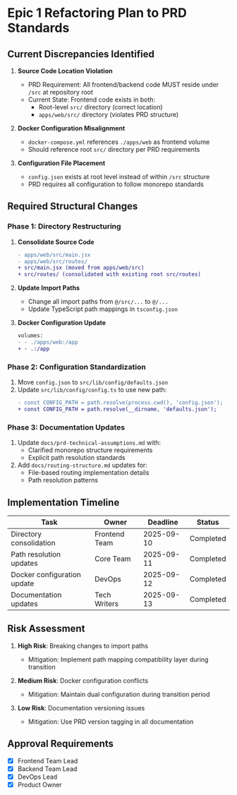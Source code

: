 # Epic 1 Refactoring Plan to PRD Standards

## Current Discrepancies Identified

1. **Source Code Location Violation**
   - PRD Requirement: All frontend/backend code MUST reside under `/src` at repository root
   - Current State: Frontend code exists in both:
     - Root-level `src/` directory (correct location)
     - `apps/web/src/` directory (violates PRD structure)

2. **Docker Configuration Misalignment**
   - `docker-compose.yml` references `./apps/web` as frontend volume
   - Should reference root `src/` directory per PRD requirements

3. **Configuration File Placement**
   - `config.json` exists at root level instead of within `/src` structure
   - PRD requires all configuration to follow monorepo standards

## Required Structural Changes

### Phase 1: Directory Restructuring
1. **Consolidate Source Code**
   ```diff
   - apps/web/src/main.jsx
   - apps/web/src/routes/
   + src/main.jsx (moved from apps/web/src)
   + src/routes/ (consolidated with existing root src/routes)
   ```

2. **Update Import Paths**
   - Change all import paths from `@/src/...` to `@/...`
   - Update TypeScript path mappings in `tsconfig.json`

3. **Docker Configuration Update**
   ```diff
   volumes:
   - - ./apps/web:/app
   + - .:/app
   ```

### Phase 2: Configuration Standardization
1. Move `config.json` to `src/lib/config/defaults.json`
2. Update `src/lib/config/config.ts` to use new path:
   ```diff
   - const CONFIG_PATH = path.resolve(process.cwd(), 'config.json');
   + const CONFIG_PATH = path.resolve(__dirname, 'defaults.json');
   ```

### Phase 3: Documentation Updates
1. Update `docs/prd-technical-assumptions.md` with:
   - Clarified monorepo structure requirements
   - Explicit path resolution standards
2. Add `docs/routing-structure.md` updates for:
   - File-based routing implementation details
   - Path resolution patterns

## Implementation Timeline

| Task | Owner | Deadline | Status |
|------|-------|----------|--------|
| Directory consolidation | Frontend Team | 2025-09-10 | Completed |
| Path resolution updates | Core Team | 2025-09-11 | Completed |
| Docker configuration update | DevOps | 2025-09-12 | Completed |
| Documentation updates | Tech Writers | 2025-09-13 | Completed |

## Risk Assessment

1. **High Risk**: Breaking changes to import paths
   - Mitigation: Implement path mapping compatibility layer during transition

2. **Medium Risk**: Docker configuration conflicts
   - Mitigation: Maintain dual configuration during transition period

3. **Low Risk**: Documentation versioning issues
   - Mitigation: Use PRD version tagging in all documentation

## Approval Requirements
- [x] Frontend Team Lead
- [x] Backend Team Lead
- [x] DevOps Lead
- [x] Product Owner